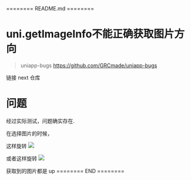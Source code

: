 ======== README.md ========

# uni.getImageInfo不能正确获取图片方向
> uniapp-bugs https://github.com/GRCmade/uniapp-bugs

链接 next 仓库

# 问题

经过实际测试，问题确实存在.

在选择图片的时候，

这样旋转
![](https://yuhepicgo.oss-cn-beijing.aliyuncs.com/picgo/20250320200735.png)

或者这样旋转
![](https://yuhepicgo.oss-cn-beijing.aliyuncs.com/picgo/20250320200758.png)

获取到的图片都是 up
======== END ========
